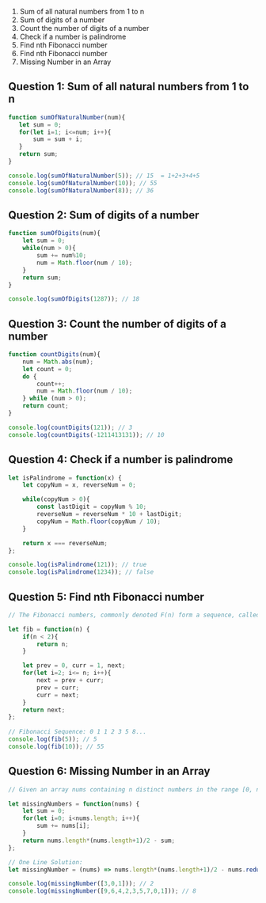 1) Sum of all natural numbers from 1 to n
2)  Sum of digits of a number
3)  Count the number of digits of a number
4)  Check if a number is palindrome
5)  Find nth Fibonacci number
6)  Find nth Fibonacci number
7)   Missing Number in an Array
## Question 1: Sum of all natural numbers from 1 to n
 ```javascript
function sumOfNaturalNumber(num){
    let sum = 0;
    for(let i=1; i<=num; i++){
        sum = sum + i;
    }
    return sum;
}

console.log(sumOfNaturalNumber(5)); // 15  = 1+2+3+4+5
console.log(sumOfNaturalNumber(10)); // 55
console.log(sumOfNaturalNumber(8)); // 36
```

## Question 2: Sum of digits of a number
```javascript
function sumOfDigits(num){
    let sum = 0;
    while(num > 0){
        sum += num%10;
        num = Math.floor(num / 10);
    }
    return sum;
}

console.log(sumOfDigits(1287)); // 18
```
## Question 3: Count the number of digits of a number
```javascript
function countDigits(num){
    num = Math.abs(num);
    let count = 0;
    do {
        count++;
        num = Math.floor(num / 10);
    } while (num > 0);
    return count;
}

console.log(countDigits(121)); // 3
console.log(countDigits(-1211413131)); // 10
```

##  Question 4: Check if a number is palindrome
```javascript
let isPalindrome = function(x) {
    let copyNum = x, reverseNum = 0;

    while(copyNum > 0){
        const lastDigit = copyNum % 10;
        reverseNum = reverseNum * 10 + lastDigit;
        copyNum = Math.floor(copyNum / 10);
    }

    return x === reverseNum;
};

console.log(isPalindrome(121)); // true
console.log(isPalindrome(1234)); // false
```
## Question 5: Find nth Fibonacci number
```javascript
// The Fibonacci numbers, commonly denoted F(n) form a sequence, called the Fibonacci sequence, such that each number is the sum of the two preceding ones, starting from 0 and 1.

let fib = function(n) {
    if(n < 2){
        return n;
    }

    let prev = 0, curr = 1, next;
    for(let i=2; i<= n; i++){
        next = prev + curr;
        prev = curr;
        curr = next;
    }
    return next;
};
  
// Fibonacci Sequence: 0 1 1 2 3 5 8...
console.log(fib(5)); // 5
console.log(fib(10)); // 55
```
## Question 6: Missing Number in an Array
```javascript
// Given an array nums containing n distinct numbers in the range [0, n], return the only number in the range that is missing from the array.

let missingNumbers = function(nums) {
    let sum = 0;
    for(let i=0; i<nums.length; i++){
        sum += nums[i];
    }
    return nums.length*(nums.length+1)/2 - sum;
};

// One Line Solution: 
let missingNumber = (nums) => nums.length*(nums.length+1)/2 - nums.reduce((acc, num) => num + acc);

console.log(missingNumber([3,0,1])); // 2
console.log(missingNumber([9,6,4,2,3,5,7,0,1])); // 8
```
